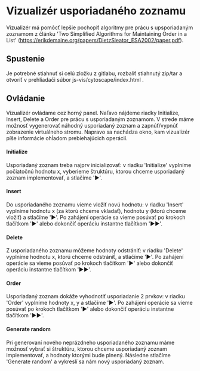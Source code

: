 # Vizualizér usporiadaného zoznamu

Vizualizér má pomôcť lepšie pochopiť algoritmy pre prácu s upsporiadaným zoznamom  z článku 'Two Simplified Algorithms for Maintaining Order in a List' (https://erikdemaine.org/papers/DietzSleator_ESA2002/paper.pdf).

## Spustenie

Je potrebné stiahnuť si celú zložku z gitlabu, rozbaliť stiahnutý zip/tar a otvoriť v prehliadači súbor js-vis/cytoscape/index.html .

## Ovládanie

Vizualizér ovládame cez horný panel. Naľavo nájdeme riadky Initialize, Insert, Delete a Order pre prácu s usporiadaným zoznamom. V strede máme možnosť vygenerovať náhodný usporiadaný zoznam a zapnúť/vypnúť zobrazenie virtuálneho stromu. Napravo sa nachádza okno, kam vizualizér píše informácie ohĺadom prebiehajúcich operácií.

#### Initialize

Usporiadaný zoznam treba najprv inicializovať: v riadku 'Initialize' vyplníme počiatočnú hodnotu x, vyberieme štruktúru, ktorou chceme usporiadaný zoznam implementovať, a stlačíme '▶'.

#### Insert
Do usporiadaného zoznamu vieme vložiť novú hodnotu: v riadku 'Insert' vyplníme hodnotu x (za ktorú chceme vkladať), hodnotu y (ktorú chceme vložiť) a stlačíme '▶'. Po zahájení operácie sa vieme posúvať po krokoch tlačítkom '▶' alebo dokončiť operáciu instantne tlačítkom '▶▶'.

#### Delete
Z usporiadaného zoznamu môžeme hodnoty odstrániť: v riadku 'Delete' vyplníme hodnotu x, ktorú chceme odstrániť, a stlačíme '▶'. Po zahájení operácie sa vieme posúvať po krokoch tlačítkom '▶' alebo dokončiť operáciu instantne tlačítkom '▶▶'.

#### Order
Usporiadaný zoznam dokáže vyhodnotiť usporiadanie 2 prvkov: v riadku 'Order' vyplníme hodnoty x, y a stlačíme '▶'. Po zahájení operácie sa vieme posúvať po krokoch tlačítkom '▶' alebo dokončiť operáciu instantne tlačítkom '▶▶'.

#### Generate random
Pri generovaní nového neprázdneho usporiadaného zoznamu máme možnosť vybrať si štruktúru, ktorou chceme usporiadaný zoznam implementovať, a hodnoty ktorými bude plnený. Následne stlačíme 'Generate random' a vykreslí sa nám nový usporiadaný zoznam.
